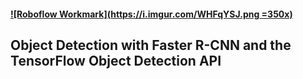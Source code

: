 #### [![Roboflow Workmark](https://i.imgur.com/WHFqYSJ.png =350x)](https://roboflow.ai)

## Object Detection with Faster R-CNN and the TensorFlow Object Detection API
